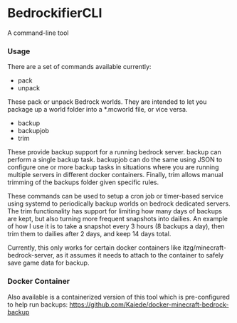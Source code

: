 # BedrockifierCLI

A command-line tool 

### Usage

There are a set of commands available currently:

* pack
* unpack

These pack or unpack Bedrock worlds. They are intended to let you package up a world folder into a *.mcworld file, or vice versa.

* backup
* backupjob
* trim

These provide backup support for a running bedrock server. backup can perform a single backup task. backupjob can do the same using JSON to configure one or more backup tasks in situations where you are running multiple servers in different docker containers. Finally, trim allows manual trimming of the backups folder given specific rules. 

These commands can be used to setup a cron job or timer-based service using systemd to periodically backup worlds on bedrock dedicated servers. The trim functionality has support for limiting how many days of backups are kept, but also turning more frequent snapshots into dailies. An example of how I use it is to take a snapshot every 3 hours (8 backups a day), then trim them to dailies after 2 days, and keep 14 days total. 

Currently, this only works for certain docker containers like itzg/minecraft-bedrock-server, as it assumes it needs to attach to the container to safely save game data for backup. 

### Docker Container

Also available is a containerized version of this tool which is pre-configured to help run backups: https://github.com/Kaiede/docker-minecraft-bedrock-backup
